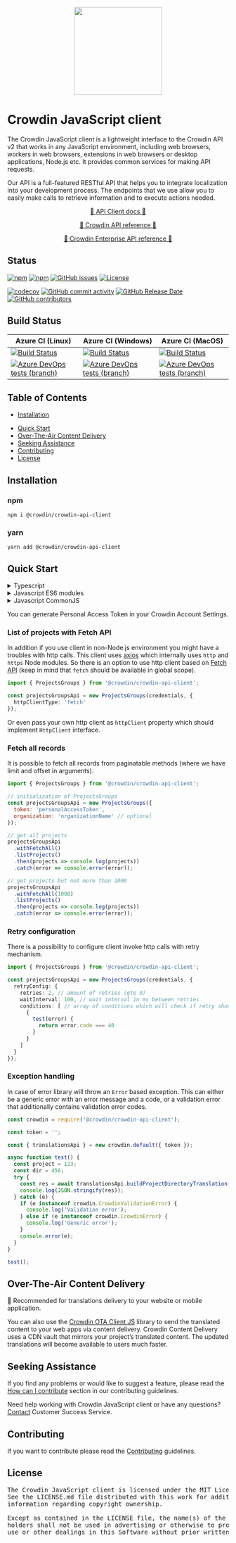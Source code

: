 [<p align='center'><img src='https://support.crowdin.com/assets/logos/crowdin-dark-symbol.png' data-canonical-src='https://support.crowdin.com/assets/logos/crowdin-dark-symbol.png' width='200' height='200' align='center'/></p>](https://crowdin.com)

# Crowdin JavaScript client

The Crowdin JavaScript client is a lightweight interface to the Crowdin API v2 that works in any JavaScript environment, including web browsers, workers in web browsers, extensions in web browsers or desktop applications, Node.js etc. It provides common services for making API requests.

Our API is a full-featured RESTful API that helps you to integrate localization into your development process. The endpoints that we use allow you to easily make calls to retrieve information and to execute actions needed.

[<p align='center'>:rocket: API Client docs :rocket:</p>](https://crowdin.github.io/crowdin-api-client-js/modules.html)
[<p align='center'>:green_book: Crowdin API reference :green_book:</p>](https://support.crowdin.com/api/v2/)
[<p align='center'>:notebook: Crowdin Enterprise API reference :notebook:</p>](https://support.crowdin.com/enterprise/api/)

## Status

[![npm](https://img.shields.io/npm/v/@crowdin/crowdin-api-client?logo=npm&cacheSeconds=1800)](https://www.npmjs.com/package/@crowdin/crowdin-api-client)
[![npm](https://img.shields.io/npm/dt/@crowdin/crowdin-api-client?cacheSeconds=1800)](https://www.npmjs.com/package/@crowdin/crowdin-api-client)
[![GitHub issues](https://img.shields.io/github/issues/crowdin/crowdin-api-client-js?cacheSeconds=3600)](https://github.com/crowdin/crowdin-api-client-js/issues)
[![License](https://img.shields.io/github/license/crowdin/crowdin-api-client-js?cacheSeconds=3600)](https://github.com/crowdin/crowdin-api-client-js/blob/master/LICENSE)

[![codecov](https://codecov.io/gh/crowdin/crowdin-api-client-js/branch/master/graph/badge.svg)](https://codecov.io/gh/crowdin/crowdin-api-client-js)
[![GitHub commit activity](https://img.shields.io/github/commit-activity/m/crowdin/crowdin-api-client-js?cacheSeconds=3600)](https://github.com/crowdin/crowdin-api-client-js/pulse)
[![GitHub Release Date](https://img.shields.io/github/release-date/crowdin/crowdin-api-client-js?cacheSeconds=3600)](https://github.com/crowdin/crowdin-api-client-js/releases)
[![GitHub contributors](https://img.shields.io/github/contributors/crowdin/crowdin-api-client-js?cacheSeconds=3600)](https://github.com/crowdin/crowdin-api-client-js/graphs/contributors)

## Build Status

| Azure CI (Linux) | Azure CI (Windows) | Azure CI (MacOS) |
|--------------------|------------------|------------------|
|[![Build Status](https://dev.azure.com/crowdin/crowdin-api-client-js/_apis/build/status/crowdin-api-client-js%20(Ubuntu)?branchName=master)](https://dev.azure.com/crowdin/crowdin-api-client-js/_build/latest?definitionId=6&branchName=master)|[![Build Status](https://dev.azure.com/crowdin/crowdin-api-client-js/_apis/build/status/crowdin-api-client-js%20(Windows)?branchName=master)](https://dev.azure.com/crowdin/crowdin-api-client-js/_build/latest?definitionId=8&branchName=master)|[![Build Status](https://dev.azure.com/crowdin/crowdin-api-client-js/_apis/build/status/crowdin-api-client-js%20(MacOS)?branchName=master)](https://dev.azure.com/crowdin/crowdin-api-client-js/_build/latest?definitionId=7&branchName=master)
|[![Azure DevOps tests (branch)](https://img.shields.io/azure-devops/tests/crowdin/crowdin-api-client-js/6/master?cacheSeconds=1800)](https://dev.azure.com/crowdin/crowdin-api-client-js/_build/latest?definitionId=6&branchName=master)|[![Azure DevOps tests (branch)](https://img.shields.io/azure-devops/tests/crowdin/crowdin-api-client-js/8/master?cacheSeconds=1800)](https://dev.azure.com/crowdin/crowdin-api-client-js/_build/latest?definitionId=8&branchName=master)|[![Azure DevOps tests (branch)](https://img.shields.io/azure-devops/tests/crowdin/crowdin-api-client-js/7/master?cacheSeconds=1800)](https://dev.azure.com/crowdin/crowdin-api-client-js/_build/latest?definitionId=7&branchName=master)

## Table of Contents

* [Installation](#installation)
- [Quick Start](#quick-start)
- [Over-The-Air Content Delivery](#over-the-air-content-delivery)
- [Seeking Assistance](#seeking-assistance)
- [Contributing](#contributing)
- [License](#license)

## Installation

### npm

  `npm i @crowdin/crowdin-api-client`

### yarn

  `yarn add @crowdin/crowdin-api-client`

## Quick Start

<details>
<summary>Typescript</summary>

```typescript
import crowdin, { Credentials, SourceFilesModel } from '@crowdin/crowdin-api-client';

// credentials
const credentials: Credentials = {
  token: 'personalAccessToken',
  organization: 'organizationName' // optional
};

// initialization of crowdin client
const {
  projectsGroupsApi,
  uploadStorageApi,
  sourceFilesApi,
  translationsApi
} = new crowdin(credentials);

// get project list
projectsGroupsApi.listProjects()
  .then(projects => console.log(projects))
  .catch(error => console.error(error));

// You can also use async/wait. Add `async` keyword to your outer function/method
async function getProjects() {
  try {
    const projects = await projectsGroupsApi.listProjects();
    console.log(projects);
  } catch (error) {
    console.error(error);
  }
}

// Create file with json content to translate
async function createFile() {
  const projectId = 123;
  const fileData = {
    title: 'Example',
    description: 'Some Text'
  };
  const storage = await uploadStorageApi.addStorage('file1.json', fileDate);
  const file = await sourceFilesApi.createFile(projectId, {
    name: 'file1.json',
    title: 'Sample file',
    storageId: storage.data.id,
    type: 'json'
  });
  console.log(file);
}

// Download translations
async function downloadTranslations() {
  const projectId = 123;
  const fileId = 456;
  const language = 'de';
  const downloadLink = await translationsApi.buildProjectFileTranslation(
    projectId,
    fileId,
    {
      targetLanguageId: language
    }
  );
  const response = await fetch(downloadLink.data.url);
  const translations = await response.json();
  console.log(translations);
}
```

Or specific API instances:

```typescript
import { Credentials, ProjectsGroups } from '@crowdin/crowdin-api-client';

// credentials
const credentials: Credentials = {
  token: 'personalAccessToken',
  organization: 'organizationName' // optional
};

// initialization of ProjectsGroups
const projectsGroupsApi = new ProjectsGroups(credentials);

// get project list
projectsGroupsApi.listProjects()
  .then(projects => console.log(projects))
  .catch(error => console.error(error));
```

</details>

<details>
<summary>Javascript ES6 modules</summary>

```javascript
import crowdin, { SourceFilesModel } from '@crowdin/crowdin-api-client';

// initialization of crowdin client
const {
  projectsGroupsApi,
  uploadStorageApi,
  sourceFilesApi,
  translationsApi
} = new crowdin({
  token: 'personalAccessToken',
  organization: 'organizationName' // optional
});

// get project list
projectsGroupsApi.listProjects()
  .then(projects => console.log(projects))
  .catch(error => console.error(error));

// You can also use async/wait. Add `async` keyword to your outer function/method
async function getProjects() {
  try {
    const projects = await projectsGroupsApi.listProjects();
    console.log(projects);
  } catch (error) {
    console.error(error);
  }
}

// Create file with json content to translate
async function createFile() {
  const projectId = 123;
  const fileData = {
    title: 'Example',
    description: 'Some Text'
  };
  const storage = await uploadStorageApi.addStorage('file1.json', fileDate);
  const file = await sourceFilesApi.createFile(projectId, {
    name: 'file1.json',
    title: 'Sample file',
    storageId: storage.data.id,
    type: 'json'
  });
  console.log(file);
}

// Download translations
async function downloadTranslations() {
  const projectId = 123;
  const fileId = 456;
  const language = 'de';
  const downloadLink = await translationsApi.buildProjectFileTranslation(
    projectId,
    fileId,
    {
      targetLanguageId: language
    }
  );
  const response = await fetch(downloadLink.data.url);
  const translations = await response.json();
  console.log(translations);
}
```

Or specific API instances:

```javascript
import { ProjectsGroups } from '@crowdin/crowdin-api-client';

// initialization of ProjectsGroups
const projectsGroupsApi = new ProjectsGroups({
  token: 'personalAccessToken',
  organization: 'organizationName' // optional
});

// get project list
projectsGroupsApi.listProjects()
  .then(projects => console.log(projects))
  .catch(error => console.error(error));
```

</details>

<details>
<summary>Javascript CommonJS</summary>

```javascript
const crowdin = require('@crowdin/crowdin-api-client');

// initialization of crowdin client
const {
  projectsGroupsApi,
  uploadStorageApi,
  sourceFilesApi,
  translationsApi
} = new crowdin.default({
  token: 'personalAccessToken',
  organization: 'organizationName' // optional
});

// get project list
projectsGroupsApi.listProjects()
  .then(projects => console.log(projects))
  .catch(error => console.error(error));

// You can also use async/wait. Add `async` keyword to your outer function/method
async function getProjects() {
  try {
    const projects = await projectsGroupsApi.listProjects();
    console.log(projects);
  } catch (error) {
    console.error(error);
  }
}

// Create file with json content to translate
async function createFile() {
  const projectId = 123;
  const fileData = {
    title: 'Example',
    description: 'Some Text'
  };
  const storage = await uploadStorageApi.addStorage('file1.json', fileDate);
  const file = await sourceFilesApi.createFile(projectId, {
    name: 'file1.json',
    title: 'Sample file',
    storageId: storage.data.id,
    type: 'json'
  });
  console.log(file);
}

// Download translations
async function downloadTranslations() {
  const projectId = 123;
  const fileId = 456;
  const language = 'de';
  const downloadLink = await translationsApi.buildProjectFileTranslation(
    projectId,
    fileId,
    {
      targetLanguageId: language
    }
  );
  const response = await fetch(downloadLink.data.url);
  const translations = await response.json();
  console.log(translations);
}
```

Or specific API instances:

```javascript
const ProjectsGroups = require('@crowdin/crowdin-api-client').ProjectsGroups;

// initialization of ProjectsGroups
const projectsGroupsApi = new ProjectsGroups({
  token: 'personalAccessToken',
  organization: 'organizationName' // optional
});

// get project list
projectsGroupsApi.listProjects()
  .then(projects => console.log(projects))
  .catch(error => console.error(error));
```

</details>

You can generate Personal Access Token in your Crowdin Account Settings.

### List of projects with Fetch API

In addition if you use client in non-Node.js environment you might have a troubles with http calls.
This client uses [axios](https://github.com/axios/axios) which internally uses `http` and `https` Node modules.
So there is an option to use http client based on [Fetch API](https://developer.mozilla.org/en-US/docs/Web/API/Fetch_API) (keep in mind that `fetch` should be available in global scope).

```typescript
import { ProjectsGroups } from '@crowdin/crowdin-api-client';

const projectsGroupsApi = new ProjectsGroups(credentials, {
  httpClientType: 'fetch'
});
```

Or even pass your own http client as `httpClient` property which should implement `HttpClient` interface.

### Fetch all records

It is possible to fetch all records from paginatable methods (where we have limit and offset in arguments).

```javascript
import { ProjectsGroups } from '@crowdin/crowdin-api-client';

// initialization of ProjectsGroups
const projectsGroupsApi = new ProjectsGroups({
  token: 'personalAccessToken',
  organization: 'organizationName' // optional
});

// get all projects
projectsGroupsApi
  .withFetchAll()
  .listProjects()
  .then(projects => console.log(projects))
  .catch(error => console.error(error));

// get projects but not more than 1000
projectsGroupsApi
  .withFetchAll(1000)
  .listProjects()
  .then(projects => console.log(projects))
  .catch(error => console.error(error));
```

### Retry configuration

There is a possibility to configure client invoke http calls with retry mechanism.

```typescript
import { ProjectsGroups } from '@crowdin/crowdin-api-client';

const projectsGroupsApi = new ProjectsGroups(credentials, {
  retryConfig: {
    retries: 2, // amount of retries (gte 0)
    waitInterval: 100, // wait interval in ms between retries
    conditions: [ // array of conditions which will check if retry should not be applied
      {
        test(error) {
          return error.code === 40
        }
      }
    ]
  }
});
```

### Exception handling

In case of error library will throw an `Error` based exception. This can either be a generic error with an error message and a code, or a validation error that additionally contains validation error codes.

```javascript
const crowdin = require('@crowdin/crowdin-api-client');

const token = '';

const { translationsApi } = new crowdin.default({ token });

async function test() {
  const project = 123;
  const dir = 456;
  try {
    const res = await translationsApi.buildProjectDirectoryTranslation(project, dir);
    console.log(JSON.stringify(res));
  } catch (e) {
    if (e instanceof crowdin.CrowdinValidationError) {
      console.log('Validation error');
    } else if (e instanceof crowdin.CrowdinError) {
      console.log('Generic error');
    }
    console.error(e);
  }
}

test();
```

## Over-The-Air Content Delivery

:dizzy: Recommended for translations delivery to your website or mobile application.

You can also use the [Crowdin OTA Client JS](https://github.com/crowdin/ota-client-js) library to send the translated content to your web apps via content delivery. Crowdin Content Delivery uses a CDN vault that mirrors your project’s translated content. The updated translations will become available to users much faster.

## Seeking Assistance

If you find any problems or would like to suggest a feature, please read the [How can I contribute](/CONTRIBUTING.md#how-can-i-contribute) section in our contributing guidelines.

Need help working with Crowdin JavaScript client or have any questions? [Contact](https://crowdin.com/contacts) Customer Success Service.

## Contributing

If you want to contribute please read the [Contributing](/CONTRIBUTING.md) guidelines.

## License

<pre>
The Crowdin JavaScript client is licensed under the MIT License.
See the LICENSE.md file distributed with this work for additional
information regarding copyright ownership.

Except as contained in the LICENSE file, the name(s) of the above copyright
holders shall not be used in advertising or otherwise to promote the sale,
use or other dealings in this Software without prior written authorization.
</pre>
